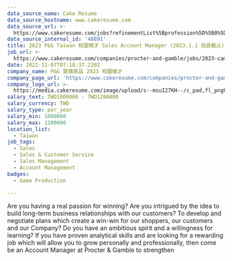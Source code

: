 ```yaml
---
data_source_name: Cake Resume
data_source_hostname: www.cakeresume.com
data_source_url: >-
  https://www.cakeresume.com/jobs?refinementList%5Bprofession%5D%5B0%5D=game-production&range%5Bsalary_range%5D%5Bmin%5D=1000000
data_source_internal_id: '48891'
title: 2023 P&G Taiwan 校園徵才 Sales Account Manager (2023.1.1 投遞截止)
job_url: >-
  https://www.cakeresume.com/companies/procter-and-gamble/jobs/2023-campus-recruitment-sales-account-manager
date: 2022-11-07T07:18:37.220Z
company_name: P&G 寶僑家品 2023 校園徵才
company_page_url: 'https://www.cakeresume.com/companies/procter-and-gamble'
company_logo_url: >-
  https://media.cakeresume.com/image/upload/s--msuI27KH--/c_pad,fl_png8,h_200,w_200/v1668158726/xmgvv3l7udaa4llo682s.png
salary_text: TWD1000000 - TWD1200000
salary_currency: TWD
salary_type: per_year
salary_min: 1000000
salary_max: 1200000
location_list:
  - Taiwan
job_tags:
  - Sales
  - Sales & Customer Service
  - Sales Management
  - Account Management
badges:
  - Game Production

---
```


Are you having a real passion for winning? Are you intrigued by the idea to build long-term business relationships with our customers? To develop and negotiate plans which create a win-win for our shoppers, our customers and our Company? Do you have an ambitious spirit and a willingness for learning? If you have proven analytical skills and are looking for a rewarding job which will allow you to grow personally and professionally, then come be an Account Manager at Procter & Gamble to strengthen